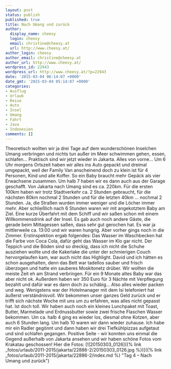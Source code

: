 ```yaml
---
layout: post
status: publish
published: true
title: Nach Umang und zurück
author:
  display_name: cheesy
  login: cheesy
  email: christine@cheesy.at
  url: http://www.cheesy.at/
author_login: cheesy
author_email: christine@cheesy.at
author_url: http://www.cheesy.at/
wordpress_id: 22943
wordpress_url: http://www.cheesy.at/?p=22943
date: '2015-03-04 06:14:07 +0000'
date_gmt: '2015-03-04 05:14:07 +0000'
categories:
- Ausflug
- Urlaub
- Reise
- Auto
- Insel
- Umang
- Fahrt
- Java
- Indonesien
comments: []
---
```

Theoretisch wollten wir ja drei Tage auf dem wunderschönen Inselchen Umang verbringen und nichts tun außer im Meer schwimmen gehen, essen, schlafen... Praktisch sind wir jetzt wieder in Jakarta.
Alles von vorne...
Um 6 Uhr morgens Ortszeit haben wir alles ins Auto gepackt und dreimal umgepackt, weil der Family Van anscheinend doch zu klein ist für 4 Personen, Kind und alle Koffer. So ein Baby braucht mehr Gepäck als vier Erwachsene zusammen. Um halb 7 haben wir es dann auch aus der Garage geschafft.
Von Jakarta nach Umang sind es ca. 220km. Für die ersten 100km haben wir trotz Stadtverkehr ca. 2 Stunden gebraucht, für die nächsten 80km nochmal 2 Stunden und für die letzten 40km ... nochmal 2 Stunden. Ja, die Straßen wurden immer weniger und die Löcher immer mehr.
Aber schließlich nach 6 Stunden waren wir mit angekotztem Baby am Ziel. Eine kurze Überfahrt mit dem Schiff und wir saßen schon mit einem Willkommensdrink auf der Insel. Es gab auch noch andere Gäste, die gerade beim Mittagessen saßen, dass sehr gut gerochen hat. Es war ja mittlerweile ca. 13:00 und wir waren hungrig. Aber vorher gings noch in die Zimmer.
Erstinspektion ergab folgendes: Das Wasser im Waschbecken hat die Farbe von Coca Cola, dafür geht das Wasser im Klo gar nicht. Der Teppich und die Böden sind so dreckig, dass ich nicht die Schuhe ausziehen wollte und die Kakerlake die unter der schmierigen Couch hervorgelaufen kam, war auch nicht das Highlight.
David und ich hätten es schon ausgehalten, denn das Bett war tadellos sauber und frisch überzogen und hatte ein sauberes Moskitonetz drüber. Wir wollten die meiste Zeit eh am Strand verbringen. Für ein 9 Monate altes Baby war das aber nicht ok. Außerdem haben wir 350 Euro für 3 Nächte mit Verpflegung bezahlt und dafür war es dann doch zu schäbig...
Also alles wieder packen und weg. Wenigstens war der Hotelmanager mit dem Isi telefoniert hat äußerst verständnisvoll. Wir bekommen unser ganzes Geld zurück und er trifft sich nächste Woche mit uns um zu erfahren, was alles nicht gepasst hat. Ist doch toll. Wir haben auch noch ein kleines Lunchpaket mit Toast, Butter, Marmelade und Erdnussbutter sowie zwei frische Flaschen Wasser bekommen.
Um ca. halb 4 ging es wieder los, diesmal ohne Kotzen, aber auch 6 Stunden lang.
Um halb 10 waren wir dann wieder zuhause. Ich habe mir ein Radler gegönnt und dann haben wir drei Tiefkühlpizzas aufgetaut und sind schlafen gegangen.
Positive Seite - wir konnten uns einmal die Gegend außerhalb von Jakarta ansehen und wir haben schöne Fotos vom Krakatau geschossen!
Hier die Fotos:
[![20150303_0126]({% link _fotos/urlaub/2011-2015/jakarta/22886-2/20150303_0126.jpg %})]({% link _fotos/urlaub/2011-2015/jakarta/22886-2/index.md %} "Tag 4 – Nach Umang und zurück")
